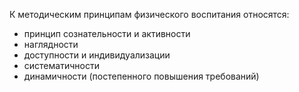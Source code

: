 К методическим принципам физического воспитания относятся:

- принцип сознательности и активности
- наглядности
- доступности и индивидуализации
- систематичности
- динамичности (постепенного повышения требований)